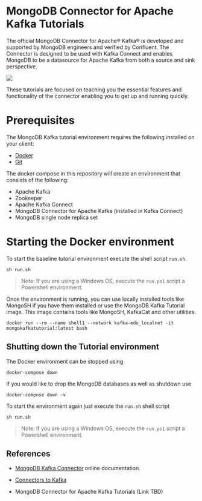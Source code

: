# MongoDB Connector for Apache Kafka Tutorials

The official MongoDB Connector for Apache® Kafka® is developed and supported by MongoDB engineers and verified by Confluent. The Connector is designed to be used with Kafka Connect and enables MongoDB to be a datasource for Apache Kafka from both a source and sink perspective.

![](https://webassets.mongodb.com/_com_assets/cms/mongodbkafka-hblts5yy33.png)

These tutorials are focused on teaching you the essential features and functionality of the connector enabling you to get up and running quickly.

# Prerequisites

The MongoDB Kafka tutorial environment requires the following installed on your client:

- [Docker](https://docs.docker.com/get-docker/)
- [Git]()

The docker compose in this repository will create an environment that consists of the following:

- Apache Kafka
- Zookeeper
- Apache Kafka Connect
- MongoDB Connector for Apache Kafka (installed in Kafka Connect)
- MongoDB single node replica set
 
  

# Starting the Docker environment

  

To start the baseline tutorial environment execute the shell script `run.sh`.

```sh run.sh```

  

> Note: If you are using a Windows OS, execute the `run.ps1` script a Powershell environment.
  

Once the environment is running, you can use locally installed tools like MongoSH if you have them installed or use the  MongoDB Kafka Tutorial image.  This image contains tools like MongoSH, KafkaCat and other utilities.
 

```docker run --rm --name shell1 --network kafka-edu_localnet -it mongokafkatutorial:latest bash```


## Shutting down the Tutorial environment

  

The Docker environment can be stopped using

`docker-compose down`

  

If you would like to drop the MongoDB databases as well as shutdown use

`docker-compose down -v`

  

To start the environment again just execute the `run.sh` shell script

`sh run.sh`

> Note: If you are using a Windows OS, execute the `run.ps1` script a Powershell environment.

  
  

## References

  

- [MongoDB Kafka Connector](https://docs.mongodb.com/kafka-connector/current/) online documentation.

- [Connectors to Kafka](https://docs.confluent.io/home/connect/overview.html)
- MongoDB Connector for Apache Kafka Tutorials (Link TBD)